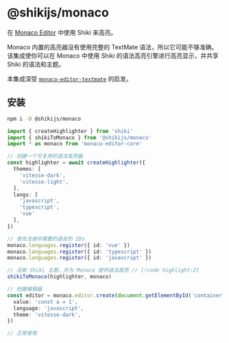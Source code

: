# @shikijs/monaco

<Badges name="@shikijs/monaco" />

在 [Monaco Editor](https://microsoft.github.io/monaco-editor/) 中使用 Shiki 来高亮。

Monaco 内置的高亮器没有使用完整的 TextMate 语法，所以它可能不够准确。该集成使你可以在 Monaco 中使用 Shiki 的语法高亮引擎进行高亮显示，并共享 Shiki 的语法和主题。

本集成深受 [`monaco-editor-textmate`](https://github.com/zikaari/monaco-editor-textmate) 的启发。

## 安装

```bash
npm i -D @shikijs/monaco
```

```ts
import { createHighlighter } from 'shiki'
import { shikiToMonaco } from '@shikijs/monaco'
import * as monaco from 'monaco-editor-core'

// 创建一个可复用的语法高亮器
const highlighter = await createHighlighter({
  themes: [
    'vitesse-dark',
    'vitesse-light',
  ],
  langs: [
    'javascript',
    'typescript',
    'vue'
  ],
})

// 首先注册你需要的语言的 IDs
monaco.languages.register({ id: 'vue' })
monaco.languages.register({ id: 'typescript' })
monaco.languages.register({ id: 'javascript' })

// 注册 Shiki 主题，并为 Monaco 提供语法高亮 // [!code highlight:2]
shikiToMonaco(highlighter, monaco)

// 创建编辑器
const editor = monaco.editor.create(document.getElementById('container'), {
  value: 'const a = 1',
  language: 'javascript',
  theme: 'vitesse-dark',
})

// 正常使用
```
